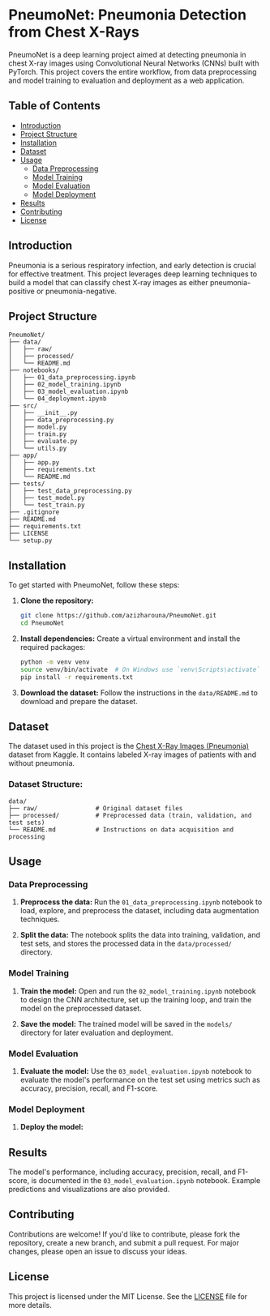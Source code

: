 # PneumoNet: Pneumonia Detection from Chest X-Rays

PneumoNet is a deep learning project aimed at detecting pneumonia in chest X-ray images using Convolutional Neural Networks (CNNs) built with PyTorch. This project covers the entire workflow, from data preprocessing and model training to evaluation and deployment as a web application.

## Table of Contents

- [Introduction](#introduction)
- [Project Structure](#project-structure)
- [Installation](#installation)
- [Dataset](#dataset)
- [Usage](#usage)
  - [Data Preprocessing](#data-preprocessing)
  - [Model Training](#model-training)
  - [Model Evaluation](#model-evaluation)
  - [Model Deployment](#model-deployment)
- [Results](#results)
- [Contributing](#contributing)
- [License](#license)

## Introduction

Pneumonia is a serious respiratory infection, and early detection is crucial for effective treatment. This project leverages deep learning techniques to build a model that can classify chest X-ray images as either pneumonia-positive or pneumonia-negative. 

## Project Structure

```
PneumoNet/
├── data/
│   ├── raw/
│   ├── processed/
│   └── README.md
├── notebooks/
│   ├── 01_data_preprocessing.ipynb
│   ├── 02_model_training.ipynb
│   ├── 03_model_evaluation.ipynb
│   └── 04_deployment.ipynb
├── src/
│   ├── __init__.py
│   ├── data_preprocessing.py
│   ├── model.py
│   ├── train.py
│   ├── evaluate.py
│   └── utils.py
├── app/
│   ├── app.py
│   ├── requirements.txt
│   └── README.md
├── tests/
│   ├── test_data_preprocessing.py
│   ├── test_model.py
│   └── test_train.py
├── .gitignore
├── README.md
├── requirements.txt
├── LICENSE
└── setup.py
```

## Installation

To get started with PneumoNet, follow these steps:

1. **Clone the repository:**
   ```bash
   git clone https://github.com/azizharouna/PneumoNet.git
   cd PneumoNet
   ```

2. **Install dependencies:**
   Create a virtual environment and install the required packages:
   ```bash
   python -m venv venv
   source venv/bin/activate  # On Windows use `venv\Scripts\activate`
   pip install -r requirements.txt
   ```

3. **Download the dataset:**
   Follow the instructions in the `data/README.md` to download and prepare the dataset.

## Dataset

The dataset used in this project is the [Chest X-Ray Images (Pneumonia)](https://www.kaggle.com/datasets/paultimothymooney/chest-xray-pneumonia) dataset from Kaggle. It contains labeled X-ray images of patients with and without pneumonia.

### Dataset Structure:

```
data/
├── raw/                # Original dataset files
├── processed/          # Preprocessed data (train, validation, and test sets)
└── README.md           # Instructions on data acquisition and processing
```

## Usage

### Data Preprocessing

1. **Preprocess the data:**
   Run the `01_data_preprocessing.ipynb` notebook to load, explore, and preprocess the dataset, including data augmentation techniques.

2. **Split the data:**
   The notebook splits the data into training, validation, and test sets, and stores the processed data in the `data/processed/` directory.

### Model Training

1. **Train the model:**
   Open and run the `02_model_training.ipynb` notebook to design the CNN architecture, set up the training loop, and train the model on the preprocessed dataset.

2. **Save the model:**
   The trained model will be saved in the `models/` directory for later evaluation and deployment.

### Model Evaluation

1. **Evaluate the model:**
   Use the `03_model_evaluation.ipynb` notebook to evaluate the model's performance on the test set using metrics such as accuracy, precision, recall, and F1-score.

### Model Deployment

1. **Deploy the model:**


## Results

The model's performance, including accuracy, precision, recall, and F1-score, is documented in the `03_model_evaluation.ipynb` notebook. Example predictions and visualizations are also provided.

## Contributing

Contributions are welcome! If you'd like to contribute, please fork the repository, create a new branch, and submit a pull request. For major changes, please open an issue to discuss your ideas.

## License

This project is licensed under the MIT License. See the [LICENSE](LICENSE) file for more details.
